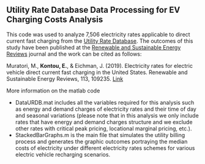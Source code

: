 ## Utility Rate Database Data Processing for EV Charging Costs Analysis
This code was used to analyze 7,506 electricity rates applicable to direct current fast charging from the [Utility Rate Database](https://openei.org/wiki/Utility_Rate_Database). The outcomes of this study have been published at the [Renewable and Sustainable Energy Reviews](https://www.journals.elsevier.com/renewable-and-sustainable-energy-reviews) journal and the work can be cited as follows:

Muratori, M., **Kontou, E.**, & Eichman, J. (2019). Electricity rates for electric vehicle direct current fast charging in the United States. Renewable and Sustainable Energy Reviews, 113, 109235. [Link](https://doi.org/10.1016/j.rser.2019.06.042)

More information on the matlab code
* DataURDB.mat includes all the variables required for this analysis such as energy and demand charges of electricity rates and their time of day and seasonal variations (please note that in this analysis we only include rates that have energy and demand charges structure and we exclude other rates with critical peak pricing, locational marginal pricing, etc.).
* StackedBarGraphs.m is the main file that simulates the utility billing process and generates the graphic outcomes portraying the median costs of electricity under different electricity rates schemes for various electric vehicle recharging scenarios.


